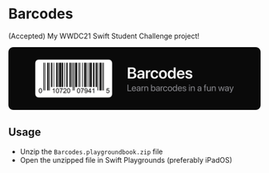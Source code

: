 # Barcodes
(Accepted) My WWDC21 Swift Student Challenge project!

[![Barcodes - Cover Image](https://raw.githubusercontent.com/baranonen/WWDC21-Barcodes/master/Resources/BarcodesGitHub.png "Barcodes - Cover Image")](https://raw.githubusercontent.com/baranonen/WWDC21-Barcodes/master/Resources/BarcodesGitHub.png "Barcodes - Cover Image")

## Usage
- Unzip the `Barcodes.playgroundbook.zip` file
- Open the unzipped file in Swift Playgrounds (preferably iPadOS)